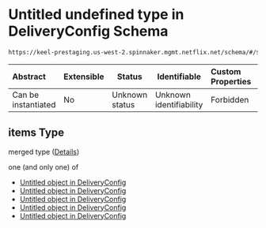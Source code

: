 # Untitled undefined type in DeliveryConfig Schema

```txt
https://keel-prestaging.us-west-2.spinnaker.mgmt.netflix.net/schema/#/$defs/Environment/properties/constraints/items
```




| Abstract            | Extensible | Status         | Identifiable            | Custom Properties | Additional Properties | Access Restrictions | Defined In                                                    |
| :------------------ | ---------- | -------------- | ----------------------- | :---------------- | --------------------- | ------------------- | ------------------------------------------------------------- |
| Can be instantiated | No         | Unknown status | Unknown identifiability | Forbidden         | Allowed               | none                | [keel.schema.json\*](keel.schema.json "open original schema") |

## items Type

merged type ([Details](keel-defs-constraint.md))

one (and only one) of

-   [Untitled object in DeliveryConfig](keel-defs-dependsonconstraint.md "check type definition")
-   [Untitled object in DeliveryConfig](keel-defs-timewindowconstraint.md "check type definition")
-   [Untitled object in DeliveryConfig](keel-defs-manualjudgementconstraint.md "check type definition")
-   [Untitled object in DeliveryConfig](keel-defs-pipelineconstraint.md "check type definition")
-   [Untitled object in DeliveryConfig](keel-defs-canaryconstraint.md "check type definition")
